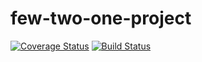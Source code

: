 

# few-two-one-project

[![Coverage Status](https://coveralls.io/repos/github/chudierp/few-two-one-project/badge.svg?branch=main)](https://coveralls.io/github/chudierp/few-two-one-project?branch=main)
[![Build Status](https://travis-ci.com/chudierp/few-two-one-project.svg?branch=main)](https://travis-ci.com/chudierp/few-two-one-project)